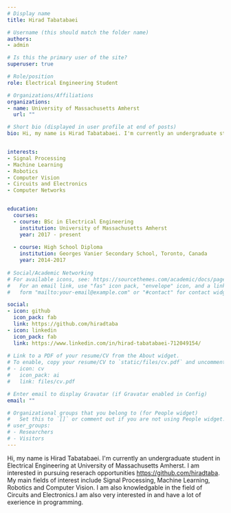 ```yaml
---
# Display name
title: Hirad Tabatabaei

# Username (this should match the folder name)
authors:
- admin

# Is this the primary user of the site?
superuser: true

# Role/position
role: Electrical Engineering Student

# Organizations/Affiliations
organizations:
- name: University of Massachusetts Amherst
  url: ""

# Short bio (displayed in user profile at end of posts)
bio: Hi, my name is Hirad Tabatabaei. I'm currently an undergraduate student in Electrical Engineering at University of Massachusetts Amherst. 


interests:
- Signal Processing
- Machine Learning
- Robotics
- Computer Vision
- Circuits and Electronics
- Computer Networks


education:
  courses:
  - course: BSc in Electrical Engineering
    institution: University of Massachusetts Amherst
    year: 2017 - present
  
  - course: High School Diploma
    institution: Georges Vanier Secondary School, Toronto, Canada
    year: 2014-2017
    
# Social/Academic Networking
# For available icons, see: https://sourcethemes.com/academic/docs/page-builder/#icons
#   For an email link, use "fas" icon pack, "envelope" icon, and a link in the
#   form "mailto:your-email@example.com" or "#contact" for contact widget.

social:
- icon: github
  icon_pack: fab
  link: https://github.com/hiradtaba
- icon: linkedin
  icon_pack: fab
  link: https://www.linkedin.com/in/hirad-tabatabaei-712049154/
  
# Link to a PDF of your resume/CV from the About widget.
# To enable, copy your resume/CV to `static/files/cv.pdf` and uncomment the lines below.
# - icon: cv
#   icon_pack: ai
#   link: files/cv.pdf

# Enter email to display Gravatar (if Gravatar enabled in Config)
email: ""

# Organizational groups that you belong to (for People widget)
#   Set this to `[]` or comment out if you are not using People widget.
# user_groups:
# - Researchers
# - Visitors
---
```


Hi, my name is Hirad Tabatabaei. I'm currently an undergraduate student in Electrical Engineering at University of Massachusetts Amherst. I am interested in pursuing reserach opportunities https://github.com/hiradtaba. My main fields of interest include Signal Processing, Machine Learning, Robotics and Computer Vision. I am also knowledgable in the field of Circuits and Electronics.I am also very interested in and have a lot of exerience in programming.  


